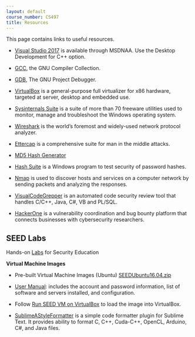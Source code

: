 ```yaml
---
layout: default
course_number: CS497
title: Resources
---
```


This page contains links to useful resources.

- [Visual Studio 2017](https://e5.onthehub.com/WebStore/ProductsByMajorVersionList.aspx?cmi_cs=1&cmi_mnuMain=bdba23cf-e05e-e011-971f-0030487d8897&ws=c1ca0b0c-0f62-e511-9410-b8ca3a5db7a1&vsro=8) is available through MSDNAA. Use the Desktop Development for C++ option.

- [GCC](https://gcc.gnu.org/), the GNU Compiler Collection.
  
- [GDB](https://www.gnu.org/software/gdb/), The GNU Project Debugger.
  
- [VirtualBox](https://www.virtualbox.org/wiki/Downloads) is a general-purpose full virtualizer for x86 hardware, targeted at server, desktop and embedded use.

- [Sysinternals Suite](https://docs.microsoft.com/en-us/sysinternals/) is a suite of more than 70 freeware utilities used to monitor, manage and troubleshoot the Windows operating system.

- [Wireshark](https://www.wireshark.org/#download) is the world’s foremost and widely-used network protocol analyzer.

- [Ettercap](http://www.ettercap-project.org/ettercap/) is a comprehensive suite for man in the middle attacks.

- [MD5 Hash Generator](https://www.md5hashgenerator.com/)

- [Hash Suite](https://hashsuite.openwall.net/) is a Windows program to test security of password hashes. 

- [Nmap](https://nmap.org/) is used to discover hosts and services on a computer network by sending packets and analyzing the responses.

- [VisualCodeGrepper](https://github.com/nccgroup/VCG) is an automated code security review tool that handles C/C++, Java, C#, VB and PL/SQL.

- [HackerOne](https://www.hackerone.com/) is a vulnerability coordination and bug bounty platform that connects businesses with cybersecurity researchers.

SEED Labs
----------------------------------
Hands-on [Labs](http://www.cis.syr.edu/~wedu/seed/Labs_16.04/) for Security Education 

**Virtual Machine Images**

- Pre-built Virtual Machine Images (Ubuntu) [SEEDUbuntu16.04.zip](https://drive.google.com/file/d/1HxdUhq-J_-_QKyjngpH9m6Kmuvy0_68a/view?usp=sharing)

- [User Manual](http://www.cis.syr.edu/~wedu/seed/Documentation/Ubuntu16_04_VM/Ubuntu16_04_VM_Manual.pdf): includes the account and password information, list of software and servers installed, and configuration.

- Follow [Run SEED VM on VirtualBox](http://www.cis.syr.edu/~wedu/seed/Labs_16.04/Documents/SEEDVM_VirtualBoxManual.pdf) to load the image into VirtualBox.

- [SublimeAStyleFormatter](https://packagecontrol.io/packages/SublimeAStyleFormatter) is a simple code formatter plugin for Sublime Text. It provides ability to format C, C++, Cuda-C++, OpenCL, Arduino, C#, and Java files.
